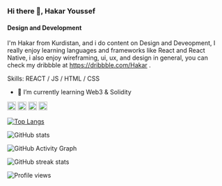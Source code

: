 ### Hi there 👋, Hakar Youssef
#### Design and Development
I'm Hakar from Kurdistan, and i do content on Design and Deveopment, I really enjoy learning languages and frameworks like React and React Native, i also enjoy wireframing, ui, ux, and design in general, you can check my dribbble at https://dribbble.com/Hakar .

Skills: REACT / JS / HTML / CSS

- 🌱 I’m currently learning Web3 & Solidity 


[<img src='https://cdn.jsdelivr.net/npm/simple-icons@3.0.1/icons/github.svg' alt='github' height='20' style="color:white" >](https://github.com/HakarYoussef)  [<img src='https://cdn.jsdelivr.net/npm/simple-icons@3.0.1/icons/linkedin.svg' alt='linkedin' height='20' style="color:grey;"  >](https://www.linkedin.com/in/https://www.linkedin.com/in/hakaryusuf//)  [<img src='https://cdn.jsdelivr.net/npm/simple-icons@3.0.1/icons/twitter.svg' alt='twitter' height='20' style="color:grey;"  >](https://twitter.com/https://twitter.com/hakar_yusuf)  [<img src='https://cdn.jsdelivr.net/npm/simple-icons@3.0.1/icons/dribbble.svg' alt='dribbble' height='20' style="color:grey;"  >](https://dribbble.com/Hakar)  

[![Top Langs](https://github-readme-stats.vercel.app/api/top-langs/?username=HakarYoussef)](https://github.com/anuraghazra/github-readme-stats)

![GitHub stats](https://github-readme-stats.vercel.app/api?username=HakarYoussef&show_icons=true)  

![GitHub Activity Graph](https://activity-graph.herokuapp.com/graph?username=HakarYoussef)  

![GitHub streak stats](https://github-readme-streak-stats.herokuapp.com/?user=HakarYoussef)  

![Profile views](https://gpvc.arturio.dev/HakarYoussef)  
